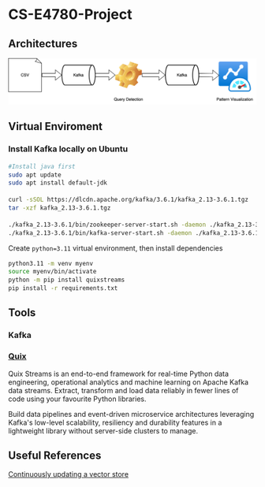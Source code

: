 # CS-E4780-Project

## Architectures

![Architecture Diagram](./Figures/arch.svg)

## Virtual Enviroment

### Install Kafka locally on Ubuntu

```bash
#Install java first
sudo apt update
sudo apt install default-jdk

curl -sSOL https://dlcdn.apache.org/kafka/3.6.1/kafka_2.13-3.6.1.tgz
tar -xzf kafka_2.13-3.6.1.tgz

./kafka_2.13-3.6.1/bin/zookeeper-server-start.sh -daemon ./kafka_2.13-3.6.1/config/zookeeper.properties
./kafka_2.13-3.6.1/bin/kafka-server-start.sh -daemon ./kafka_2.13-3.6.1/config/server.properties
```

Create `python=3.11` virtual environment, then install dependencies

```bash
python3.11 -m venv myenv
source myenv/bin/activate
python -m pip install quixstreams
pip install -r requirements.txt
```

## Tools

### Kafka

### [Quix](https://github.com/quixio/quix-streams)

Quix Streams is an end-to-end framework for real-time Python data engineering, operational analytics and machine learning on Apache Kafka data streams. Extract, transform and load data reliably in fewer lines of code using your favourite Python libraries.

Build data pipelines and event-driven microservice architectures leveraging Kafka's low-level scalability, resiliency and durability features in a lightweight library without server-side clusters to manage.

## Useful References

[Continuously updating a vector store](https://quix.io/templates/continuously-update-a-vector-store-with-new-embeddings)
